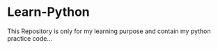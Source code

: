 # Learn-Python
This Repository is only for my learning purpose and contain my python practice code...

